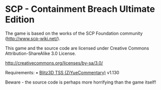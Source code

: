 # SCP - Containment Breach Ultimate Edition

The game is based on the works of the SCP Foundation community (http://www.scp-wiki.net/).

This game and the source code are licensed under Creative Commons Attribution-ShareAlike 3.0 License.

http://creativecommons.org/licenses/by-sa/3.0/

Requirements:
•	[Blitz3D TSS (ZiYueCommentary)](https://github.com/ZiYueCommentary/Blitz3D/releases) v1.130

Beware - the source code is perhaps more horrifying than the game itself!
